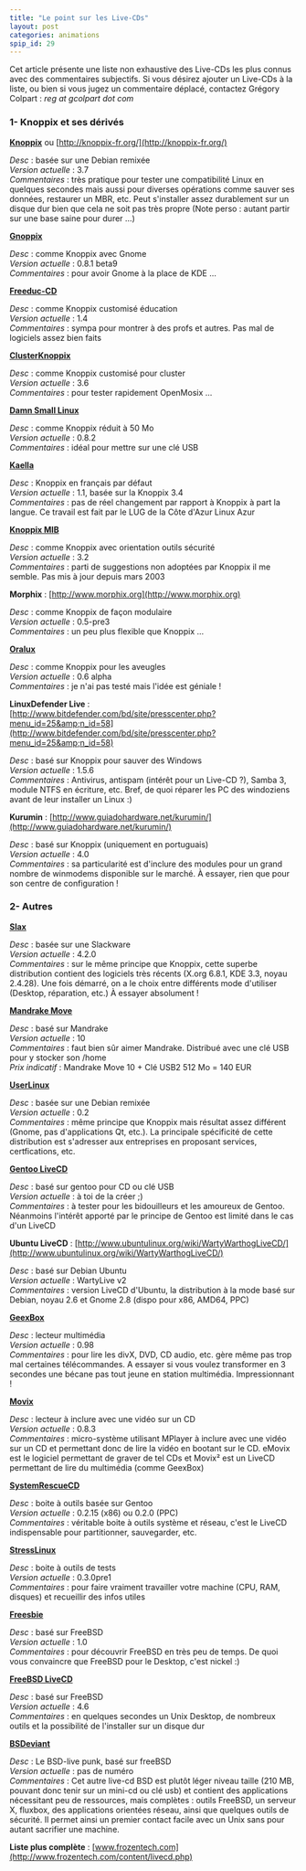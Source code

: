 ```yaml
---
title: "Le point sur les Live-CDs"
layout: post
categories: animations
spip_id: 29
---
```

Cet article présente une liste non exhaustive des Live-CDs les plus connus avec des commentaires subjectifs. Si vous désirez ajouter un Live-CDs à la liste, ou bien si vous jugez un commentaire déplacé, contactez Grégory Colpart : *reg at gcolpart dot com*

### 1- Knoppix et ses dérivés ###

**[Knoppix](http://www.knoppix.net/)** ou [http://knoppix-fr.org/](http://knoppix-fr.org/)  

*Desc* : basée sur une Debian remixée  
*Version actuelle* : 3.7  
*Commentaires* : très pratique pour tester une compatibilité Linux en quelques secondes mais aussi pour diverses opérations comme sauver ses données, restaurer un MBR, etc.
Peut s'installer assez durablement sur un disque dur bien que cela ne soit pas très propre (Note perso : autant partir sur une base saine pour durer …)

**[Gnoppix](http://www.gnoppix.org/)**  

*Desc* : comme Knoppix avec Gnome  
*Version actuelle* : 0.8.1 beta9  
*Commentaires* : pour avoir Gnome à la place de 
KDE …

**[Freeduc-CD](http://www.ofset.org/freeduc-cd)**  

*Desc* : comme Knoppix customisé éducation  
*Version actuelle* : 1.4  
*Commentaires* : sympa pour montrer à des profs et autres. Pas mal de logiciels assez bien faits

**[ClusterKnoppix](http://bofh.be/clusterknoppix/)**  

*Desc* : comme Knoppix customisé pour cluster  
*Version actuelle* : 3.6  
*Commentaires* : pour tester rapidement OpenMosix …

**[Damn Small Linux](http://www.damnsmalllinux.org/)**  

*Desc* : comme Knoppix réduit à 50 Mo  
*Version actuelle* : 0.8.2  
*Commentaires* : idéal pour mettre sur une clé USB 

**[Kaella](http://kaella.linux-azur.org/)**  

*Desc* : Knoppix en français par défaut  
*Version actuelle* : 1.1, basée sur la Knoppix 3.4  
*Commentaires* : pas de réel changement par rapport à Knoppix à part la 
langue. Ce travail est fait par le LUG de la Côte d'Azur Linux Azur

**[Knoppix MIB](http://www.bouissou.net/knoppix-mib/doc-html/Knoppix-Mib.html)**  

*Desc* : comme Knoppix avec orientation outils sécurité  
*Version actuelle* : 3.2  
*Commentaires* : parti de suggestions non adoptées par Knoppix il me 
semble. Pas mis à jour depuis mars 2003

**Morphix** :  [http://www.morphix.org](http://www.morphix.org)  

*Desc* : comme Knoppix de façon modulaire  
*Version actuelle* : 0.5-pre3  
*Commentaires* : un peu plus flexible que Knoppix …

**[Oralux](http://oralux.org/)**  

*Desc* : comme Knoppix pour les aveugles  
*Version actuelle* : 0.6 alpha  
*Commentaires* : je n'ai pas testé mais l'idée est géniale !

**LinuxDefender Live** : 
[http://www.bitdefender.com/bd/site/presscenter.php?menu_id=25&amp;n_id=58](http://www.bitdefender.com/bd/site/presscenter.php?menu_id=25&amp;n_id=58)  

*Desc* : basé sur Knoppix pour sauver des Windows  
*Version actuelle* : 1.5.6  
*Commentaires* : Antivirus, antispam (intérêt pour un Live-CD ?), 
Samba 3, module NTFS en écriture, etc. Bref, de quoi réparer les PC 
des windoziens avant de leur installer un Linux :)

**Kurumin** : 
[http://www.guiadohardware.net/kurumin/](http://www.guiadohardware.net/kurumin/)  

*Desc* : basé sur Knoppix (uniquement en portuguais)  
*Version actuelle* : 4.0  
*Commentaires* : sa particularité est d'inclure des                 modules pour un grand nombre de winmodems disponible sur le                 marché. À essayer, rien que pour son centre de configuration !

### 2- Autres ###

**[Slax](http://slax.linux-live.org/)**  

*Desc* : basée sur une Slackware  
*Version actuelle* : 4.2.0  
*Commentaires* : sur le même principe que Knoppix, cette superbe distribution contient des logiciels très récents (X.org 6.8.1, KDE 3.3, noyau 2.4.28). Une fois démarré, on a le choix entre différents mode d'utiliser (Desktop, réparation, etc.) À essayer absolument !

**[Mandrake Move](http://www.mandrakesoft.com/products/mandrakemove)**  

*Desc* : basé sur Mandrake  
*Version actuelle* : 10  
*Commentaires* : faut bien sûr aimer Mandrake. Distribué avec une clé USB pour y stocker son /home  
*Prix indicatif* : Mandrake Move 10 + Clé USB2 512 Mo = 140 EUR

**[UserLinux](http://www.userlinux.com/)**  

*Desc* : basée sur une Debian remixée  
*Version actuelle* : 0.2  
*Commentaires* : même principe que Knoppix mais résultat assez différent (Gnome, pas d'applications Qt, etc.). La principale spécificité de cette distribution est s'adresser aux entreprises en proposant services, certfications, etc.

**[Gentoo LiveCD](http://gentoo-wiki.com/HOWTO_Index#LiveCD.27s)**  

*Desc* : basé sur gentoo pour CD ou clé USB  
*Version actuelle* : à toi de la créer ;)  
*Commentaires* : à tester pour les bidouilleurs et les amoureux de Gentoo. Néanmoins l'intérêt apporté par le principe de Gentoo est limité dans le cas d'un LiveCD

**Ubuntu LiveCD** :
[http://www.ubuntulinux.org/wiki/WartyWarthogLiveCD/](http://www.ubuntulinux.org/wiki/WartyWarthogLiveCD/)  

*Desc* : basé sur Debian Ubuntu  
*Version actuelle* : WartyLive v2  
*Commentaires* : version LiveCD d'Ubuntu, la distribution à la mode basé sur Debian, noyau 2.6 et Gnome 2.8 (dispo pour x86, AMD64, PPC)

**[GeexBox](http://www.geexbox.org/)**  

*Desc* : lecteur multimédia  
*Version actuelle* : 0.98  
*Commentaires* : pour lire les divX, DVD, CD audio, etc.
gère même pas trop mal certaines télécommandes. A essayer si vous 
voulez transformer en 3 secondes une bécane pas tout jeune en 
station multimédia. Impressionnant !

**[Movix](http://movix.sourceforge.net/)**  

*Desc* : lecteur à inclure avec une vidéo sur un CD  
*Version actuelle* : 	0.8.3  
*Commentaires* : micro-système utilisant MPlayer à inclure avec une vidéo sur un CD et permettant donc de lire la vidéo en bootant sur le CD. eMovix est le logiciel permettant de graver de tel CDs et Movix² est un LiveCD permettant de lire du multimédia (comme GeexBox)

**[SystemRescueCD](http://www.sysresccd.org/)**  

*Desc* : boite à outils basée sur Gentoo  
*Version actuelle* : 0.2.15 (x86) ou 0.2.0 (PPC)  
*Commentaires* : véritable boite à outils système et réseau, c'est le LiveCD indispensable pour partitionner, sauvegarder, etc.

**[StressLinux](http://www.stresslinux.org/)**  

*Desc* : boite à outils de tests  
*Version actuelle* : 0.3.0pre1   
*Commentaires* : pour faire vraiment travailler votre machine (CPU, RAM, disques) et recueillir des infos utiles

**[Freesbie](http://www.freesbie.org/)**  

*Desc* : basé sur FreeBSD  
*Version actuelle* : 1.0  
*Commentaires* : pour découvrir FreeBSD en très peu de temps. De quoi vous convaincre que FreeBSD pour le Desktop, c'est nickel :)

**[FreeBSD LiveCD](http://livecd.sourceforge.net/)**  

*Desc* : basé sur FreeBSD  
*Version actuelle* : 4.6  
*Commentaires* : en quelques secondes un Unix Desktop, de nombreux outils et la possibilité de l'installer sur un disque dur

**[BSDeviant](http://bsdeviant.unixpunx.org/)**  

*Desc* : Le BSD-live punk, basé sur freeBSD   
*Version actuelle* : pas de numéro  
*Commentaires* : Cet autre live-cd BSD est plutôt léger niveau taille (210 MB, pouvant donc tenir sur un mini-cd ou clé usb) et contient des applications nécessitant peu de ressources, mais complètes : outils FreeBSD, un serveur X, fluxbox, des applications orientées réseau, ainsi que quelques outils de sécurité.
Il permet ainsi un premier contact facile avec un Unix sans pour autant sacrifier une machine.

**Liste plus complète** : [www.frozentech.com](http://www.frozentech.com/content/livecd.php)

